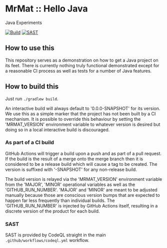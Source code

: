 # MrMat :: Hello Java

Java Experiments

[![Build](https://github.com/MrMatAP/mrmat-hello-java/actions/workflows/build.yml/badge.svg)](https://github.com/MrMatAP/mrmat-hello-java/actions/workflows/build.yml)
[![SAST](https://github.com/MrMatAP/mrmat-hello-java/actions/workflows/codeql.yml/badge.svg)](https://github.com/MrMatAP/mrmat-hello-java/actions/workflows/codeql.yml)

## How to use this

This repository serves as a demonstration on how to get a Java project on its feet. There is currently nothing truly
functional demonstrated except for a reasonable CI process as well as tests for a number of Java features.

## How to build this

Just run `./gradlew build`.

An interactive build will always default to '0.0.0-SNAPSHOT' for its version. We use this as a simple marker that
the project has not been built by a CI mechanism. It is possible to override this behaviour by setting the 
'MRMAT_VERSION' environment variable to whatever version is desired but doing 
so in a local interactive build is discouraged.

### As part of a CI build

GitHub Actions will trigger a build upon a push and as part of a pull request. If the build is the result of a merge 
onto the merge branch then it is considered to be a release build which will cause a tag to be created. The version is 
suffixed with '-SNAPSHOT' for any non-release build.

The build version is relayed via the 'MRMAT_VERSION' environment variable from the 'MAJOR', 'MINOR' operational 
variables as well as the 'GITHUB_RUN_NUMBER'. 'MAJOR' and 'MINOR' are meant to be adjusted manually because those are 
conscious version bumps that are expected to happen far less frequently than individual builds. The 'GITHUB_RUN_NUMBER' 
is injected by GitHub Actions itself, resulting in a discrete version of the product for each build.

### SAST

SAST is provided by CodeQL straight in the main `.github/workflows/codeql.yml` workflow.
